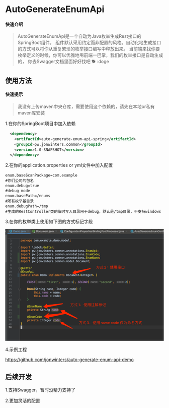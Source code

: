 # AutoGenerateEnumApi 

#### 快速介绍
> AutoGenerateEnumApi是一个自动为Java枚举生成Rest接口的SpringBoot组件，
> 组件默认采用约定而非配置的风格。自动化地生成接口的方式可以将你从重复繁琐的枚举接口编写中释放出来。
> 当前端来找你要枚举定义的时候，你可以优雅地甩前端一巴掌，我们的枚举接口是自动生成的，
> 你去Swagger文档里面好好找吧 🐕 :doge

## 使用方法

#### 快速提示
> 我没有上传maven中央仓库，需要使用这个依赖的，请先在本地or私有maven库安装


1.在你的SpringBoot项目中加入依赖

```xml
  <dependency>
    <artifactId>auto-generate-enum-api-spring</artifactId>
    <groupId>pw.jonwinters.common</groupId>
    <version>1.0-SNAPSHOT</version>
  </dependency>
```

2.在你的application.properties or yml文件中加入配置

```properties
enum.baseScanPackage=com.example
#你们公司的包名
enum.debug=true
#debug mode
enum.basePath=/enums
#所有枚举基目录
enum.debugPath=/tmp
#生成的RestController类的临时写入目录用于debug，默认是/tmp目录，不支持windows
```

3.在你的枚举类上使用如下图的方式标记字段

<img src="./image/annotation.png" alt="img">


4.示例工程

https://github.com/jonwinters/auto-generate-enum-api-demo


## 后续开发

1.支持Swagger，暂时没精力支持了

2.更加灵活的配置